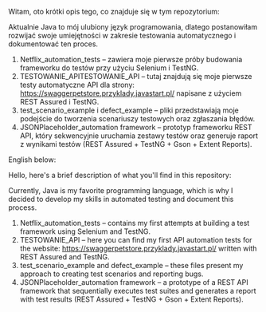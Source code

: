 Witam, oto krótki opis tego, co znajduje się w tym repozytorium:

Aktualnie Java to mój ulubiony język programowania, dlatego postanowiłam rozwijać swoje umiejętności w zakresie testowania automatycznego i dokumentować ten proces.
1) Netflix_automation_tests – zawiera moje pierwsze próby budowania frameworku do testów przy użyciu Selenium i TestNG.
2) TESTOWANIE_APITESTOWANIE_API – tutaj znajdują się moje pierwsze testy automatyczne API dla strony: https://swaggerpetstore.przyklady.javastart.pl/ napisane z użyciem REST Assured i TestNG.
3) test_scenario_example i defect_example – pliki przedstawiają moje podejście do tworzenia scenariuszy testowych oraz zgłaszania błędów.
4) JSONPlaceholder_automation framework – prototyp frameworku REST API, który sekwencyjnie uruchamia zestawy testów oraz generuje raport z wynikami testów (REST Assured + TestNG + Gson + Extent Reports).
   
English below:

Hello, here's a brief description of what you'll find in this repository:

Currently, Java is my favorite programming language, which is why I decided to develop my skills in automated testing and document this process.
1) Netflix_automation_tests – contains my first attempts at building a test framework using Selenium and TestNG.
2) TESTOWANIE_API – here you can find my first API automation tests for the website: https://swaggerpetstore.przyklady.javastart.pl/ written with REST Assured and TestNG.
3) test_scenario_example and defect_example – these files present my approach to creating test scenarios and reporting bugs.
4) JSONPlaceholder_automation framework – a prototype of a REST API framework that sequentially executes test suites and generates a report with test results (REST Assured + TestNG + Gson + Extent Reports).

